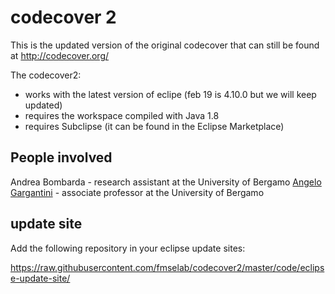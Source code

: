# codecover 2

This is the updated version of the original codecover that can still be found at <http://codecover.org/>

The codecover2:
* works with the latest version of eclipe (feb 19 is 4.10.0 but we will keep updated)
* requires the workspace compiled with Java 1.8
* requires Subclipse (it can be found in the Eclipse Marketplace)

## People involved

Andrea Bombarda - research assistant at the University of Bergamo
[Angelo Gargantini](https://cs.unibg.it/gargantini/) - associate professor at the University of Bergamo

## update site

Add the following repository in your eclipse update sites:

<https://raw.githubusercontent.com/fmselab/codecover2/master/code/eclipse-update-site/>




